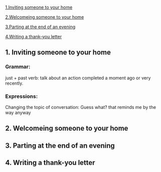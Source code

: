 [1.Inviting someone to your home](https://github.com/MingxiaGuo/English/new/master/EF#1-inviting-someone-to-your-home)

[2.Welcomeing someone to your home](https://github.com/MingxiaGuo/English/new/master/EF#2-welcomeing-someone-to-your-home)

[3.Parting at the end of an evening](https://github.com/MingxiaGuo/English/new/master/EF#3-parting-at-the-end-of-an-evening)

[4.Writing a thank-you letter](https://github.com/MingxiaGuo/English/new/master/EF#4-writing-a-thank-you-letter)

## 1. Inviting someone to your home
### Grammar:
just + past verb: talk about an action completed a moment ago or very recently.

### Expressions:
Changing the topic of conversation:
Guess what?
that reminds me
by the way
anyway


## 2. Welcomeing someone to your home
## 3. Parting at the end of an evening
## 4. Writing a thank-you letter
